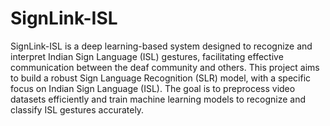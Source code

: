 # SignLink-ISL

SignLink-ISL is a deep learning-based system designed to recognize and interpret Indian Sign Language (ISL) gestures, facilitating effective communication between the deaf community and others. This project aims to build a robust Sign Language Recognition (SLR) model, with a specific focus on Indian Sign Language (ISL). The goal is to preprocess video datasets efficiently and train machine learning models to recognize and classify ISL gestures accurately.
